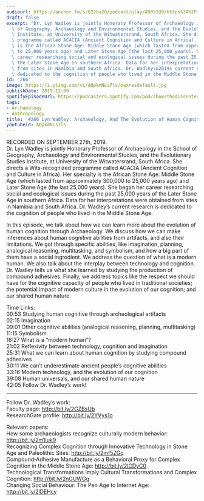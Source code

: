 ```yaml
---
audiourl: https://anchor.fm/s/822ba20/podcast/play/4903339/https%3A%2F%2Fd3ctxlq1ktw2nl.cloudfront.net%2Fproduction%2F2019-8-27%2F25123224-44100-2-894b229080166.m4a
draft: false
excerpt: "Dr. Lyn Wadley is jointly Honorary Professor of Archaeology in the School\
  \ of Geography, Archaeology and Environmental Studies, and the Evolutionary Studies\
  \ Institute, at University of the Witwatersrand, South Africa. She directs a Wits-recognized\
  \ programme called ACACIA (Ancient Cognition and Culture in Africa). Her specialty\
  \ is the African Stone Age: Middle Stone Age (which lasted from approximately 300,000\
  \ to 25,000 years ago) and Later Stone Age (the last 25,000 years). She began her\
  \ career researching social and ecological issues during the past 25,000 years of\
  \ the Later Stone Age in southern Africa. Data for her interpretations were obtained\
  \ from sites in Namibia and South Africa. Dr. Wadley\u2019s current research is\
  \ dedicated to the cognition of people who lived in the Middle Stone Age."
id: '266'
image: https://i.ytimg.com/vi/AQpkmNLs7ls/maxresdefault.jpg
publishDate: 2019-12-09
spotifyEpisodeUrl: https://podcasters.spotify.com/pod/show/thedissenter/episodes/266-Lyn-Wadley-Archaeology--And-The-Evolution-of-Human-Cognition-e5k4vb
tags:
- Archaeology
- Anthropology
title: '#266 Lyn Wadley: Archaeology, And The Evolution of Human Cognition'
youtubeid: AQpkmNLs7ls
---
```

<div class="timelinks">

RECORDED ON SEPTEMBER 27th, 2019.  
Dr. Lyn Wadley is jointly Honorary Professor of Archaeology in the School of Geography, Archaeology and Environmental Studies, and the Evolutionary Studies Institute, at University of the Witwatersrand, South Africa. She directs a Wits-recognized programme called ACACIA (Ancient Cognition and Culture in Africa). Her specialty is the African Stone Age: Middle Stone Age (which lasted from approximately 300,000 to 25,000 years ago) and Later Stone Age (the last 25,000 years). She began her career researching social and ecological issues during the past 25,000 years of the Later Stone Age in southern Africa. Data for her interpretations were obtained from sites in Namibia and South Africa. Dr. Wadley’s current research is dedicated to the cognition of people who lived in the Middle Stone Age.

In this episode, we talk about how we can learn more about the evolution of human cognition through Archaeology. We discuss how we can make inferences about human cognitive abilities from artifacts, and also their limitations. We got through specific abilities, like imagination, planning, analogical reasoning, multitasking, and symbolism, and how a big part of them have a social ingredient. We address the question of what is a modern human. We also talk about the interplay between technology and cognition. Dr. Wadley tells us what she learned by studying the production of compound adhesives. Finally, we address topics like the respect we should have for the cognitive capacity of people who lived in traditional societies; the potential impact of modern culture in the evolution of our cognition; and our shared human nature.

Time Links:  
<time>00:53</time> Studying human cognitive through archeological artifacts  
<time>02:15</time> Imagination  
<time>09:01</time> Other cognitive abilities (analogical reasoning, planning, multitasking)  
<time>11:15</time> Symbolism  
<time>18:27</time> What is a “modern human”?  
<time>21:02</time> Reflexivity between technology, cognition and imagination  
<time>25:31</time> What we can learn about human cognition by studying compound adhesives  
<time>30:11</time> We can’t underestimate ancient people’s cognitive abilities  
<time>33:16</time> Modern technology, and the evolution of our cognition  
<time>39:08</time> Human universals, and our shared human nature  
<time>42:05</time> Follow Dr. Wadley’s work!

---

Follow Dr. Wadley’s work:  
Faculty page: http://bit.ly/2GZBsUb  
ResearchGate profile: http://bit.ly/2YVys1o

Relevant papers:  
How some archaeologists recognize culturally modern behavior: http://bit.ly/2m1Iuk9  
Recognizing Complex Cognition through Innovative Technology in Stone Age and Paleolithic Sites: http://bit.ly/2mf5ZGq  
Compound‐Adhesive Manufacture as a Behavioral Proxy for Complex Cognition in the Middle Stone Age: http://bit.ly/2lCDyC0  
Technological Transformations Imply Cultural Transformations and Complex Cognition: http://bit.ly/2nGUWGg  
Changing Social Behaviour: The Pen Age to Internet Age: http://bit.ly/2lDEHcy
</div>

